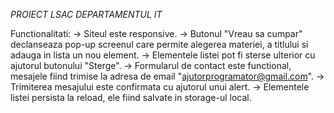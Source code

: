 *PROIECT LSAC DEPARTAMENTUL IT*

Functionalitati:
    -> Siteul este responsive.
    -> Butonul "Vreau sa cumpar" declanseaza pop-up screenul
       care permite alegerea materiei, a titlului si adauga in 
       lista un nou element.
    -> Elementele listei pot fi sterse ulterior cu ajutorul  butonului "Sterge".
    -> Formularul de contact este functional, mesajele fiind 
       trimise la adresa de email  "ajutorprogramator@gmail.com".
    -> Trimiterea mesajului este confirmata cu ajutorul unui alert.
    -> Elementele listei persista la reload, ele fiind salvate in storage-ul local.